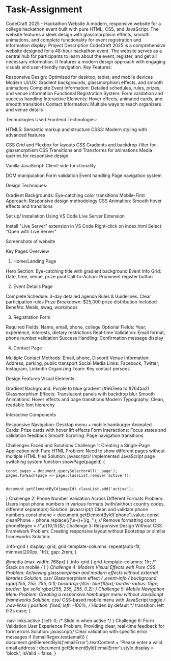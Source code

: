 # Task-Assignment
CodeCraft 2025 - Hackathon Website
A modern, responsive website for a college hackathon event built with pure HTML, CSS, and JavaScript. The website features a sleek design with glassmorphism effects, smooth animations, and complete functionality for event registration and information display.
 Project Description
CodeCraft 2025 is a comprehensive website designed for a 48-hour hackathon event. The website serves as a central hub for participants to learn about the event, register, and get all necessary information. It features a modern design approach with engaging visuals and user-friendly navigation.
Key Features:

Responsive Design: Optimized for desktop, tablet, and mobile devices
Modern UI/UX: Gradient backgrounds, glassmorphism effects, and smooth animations
Complete Event Information: Detailed schedules, rules, prizes, and venue information
Functional Registration System: Form validation and success handling
Interactive Elements: Hover effects, animated cards, and smooth transitions
Contact Information: Multiple ways to reach organizers and venue details

 Technologies Used
Frontend Technologies:

HTML5: Semantic markup and structure
CSS3: Modern styling with advanced features

CSS Grid and Flexbox for layouts
CSS Gradients and backdrop-filter for glassmorphism
CSS Transitions and Transforms for animations
Media queries for responsive design


Vanilla JavaScript: Client-side functionality

DOM manipulation
Form validation
Event handling
Page navigation system



Design Techniques:

Gradient Backgrounds: Eye-catching color transitions
Mobile-First Approach: Responsive design methodology
CSS Animation: Smooth hover effects and transitions

Set up/ installation
Using VS Code Live Server Extension

Install "Live Server" extension in VS Code
Right-click on index.html
Select "Open with Live Server"

Screenshots of website


 Key Pages Overview
1. Home/Landing Page

Hero Section: Eye-catching title with gradient background
Event Info Grid: Date, time, venue, prize pool
Call-to-Action: Prominent register button

2. Event Details Page

Complete Schedule: 3-day detailed agenda
Rules & Guidelines: Clear participation rules
Prize Breakdown: $25,000 prize distribution
Included Benefits: Meals, swag, workshops

3. Registration Form

Required Fields: Name, email, phone, college
Optional Fields: Year, experience, interests, dietary restrictions
Real-time Validation: Email format, phone number validation
Success Handling: Confirmation message display

4. Contact Page

Multiple Contact Methods: Email, phone, Discord
Venue Information: Address, parking, public transport
Social Media Links: Facebook, Twitter, Instagram, LinkedIn
Organizing Team: Key contact persons

 Design Features
Visual Elements

Gradient Background: Purple to blue gradient (#667eea to #764ba2)
Glassmorphism Effects: Translucent panels with backdrop blur
Smooth Animations: Hover effects and page transitions
Modern Typography: Clean, readable font hierarchy

Interactive Components

Responsive Navigation: Desktop menu + mobile hamburger
Animated Cards: Prize cards with hover lift effects
Form Interactions: Focus states and validation feedback
Smooth Scrolling: Page navigation transitions

 Challenges Faced and Solutions
Challenge 1: Creating a Single-Page Application with Pure HTML
Problem: Need to show different pages without multiple HTML files
Solution:
javascript// Implemented JavaScript page switching system
function showPage(pageId) {

    const pages = document.querySelectorAll('.page');
    pages.forEach(page => page.classList.remove('active'));
    

    document.getElementById(pageId).classList.add('active');
}
Challenge 2: Phone Number Validation Across Different Formats
Problem: Users input phone numbers in various formats (with/without country codes, different separators)
Solution:
javascript// Clean and validate phone numbers
const phone = document.getElementById('phone').value;
const cleanPhone = phone.replace(/[\s\-\(\)\+]/g, ''); // Remove formatting
const phoneRegex = /^\d{10,15}$/; 
Challenge 3: Responsive Design Without CSS Framework
Problem: Creating responsive layout without Bootstrap or similar frameworks
Solution:

.info-grid {
    display: grid;
    grid-template-columns: repeat(auto-fit, minmax(200px, 1fr));
    gap: 2rem;
}

@media (max-width: 768px) {
    .info-grid {
        grid-template-columns: 1fr; /* Stack on mobile */
    }
}
Challenge 4: Modern Visual Effects with Pure CSS
Problem: Achieving glassmorphism and modern effects without external libraries
Solution:
css/* Glassmorphism effect */
.event-info {
    background: rgba(255, 255, 255, 0.1);
    backdrop-filter: blur(10px);
    border-radius: 15px;
    border: 1px solid rgba(255, 255, 255, 0.2);
}
Challenge 5: Mobile Navigation Menu
Problem: Creating a responsive hamburger menu without JavaScript frameworks
Solution:
css/* CSS-based mobile menu with JavaScript toggle */
.nav-links {
    position: fixed;
    left: -100%; /* Hidden by default */
    transition: left 0.3s ease;
}

.nav-links.active {
    left: 0; /* Slide in when active */
}
Challenge 6: Form Validation User Experience
Problem: Providing clear, real-time feedback for form errors
Solution:
javascript// Clear validation with specific error messages
if (!emailRegex.test(email)) {
    document.getElementById('emailError').textContent = 'Please enter a valid email address';
    document.getElementById('emailError').style.display = 'block';
    isValid = false;
}
